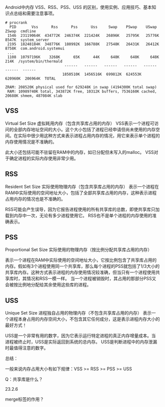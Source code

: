 Android中内存 VSS、RSS、PSS、USS 的区别，使用实例、应用技巧、基本知识点总结和需要注意事项。

```
# procrank
  PID       Vss      Rss      Pss      Uss     Swap    PSwap    USwap    ZSwap  cmdline
 1546  23119064K  434772K  246374K  221424K   26896K   25795K   25776K    8547K  system_server
 2195  18248184K  348776K  180992K  166788K   27548K   26431K   26412K    8758K  com.android.systemui
 ...
 1108  10797196K    3268K      65K      44K     648K     648K     648K     214K  /system/bin/thermald
                           ------   ------   ------   ------   ------   ------  ------
                          1850510K  1456516K  699812K  624553K  620960K  206964K  TOTAL

ZRAM: 208520K physical used for 629248K in swap (4194300K total swap)
 RAM: 10989740K total, 343872K free, 10312K buffers, 7536160K cached, 20688K shmem, 487084K slab 
```



## VSS

Virtual Set Size 虚拟耗用内存（包含共享库占用的内存）
VSS表示一个进程可访问的全部内存地址空间的大小。这个大小包括了进程已经申请但尚未使用的内存空间。在实际中很少用这种方式来表示进程占用内存的情况，用它来表示单个进程的内存使用情况是不准确的。

此大小还包括可能不驻留在RAM中的内存，如已分配但未写入的malloc。 VSS对于确定进程的实际内存使用非常少用。



## RSS

Resident Set Size 实际使用物理内存（包含共享库占用的内存）
表示一个进程在RAM中实际使用的空间地址大小，包括了全部共享库占用的内存，这种表示进程占用内存的情况也是不准确的。

RSS可能会产生误导，因为它报告进程使用的所有共享库的总数，即使共享库只加载到内存中一次，无论有多少进程使用它。 RSS也不是单个进程的内存使用的准确表示。



## PSS

Proportional Set Size 实际使用的物理内存（按比例分配共享库占用的内存）

表示一个进程在RAM中实际使用的空间地址大小，它按比例包含了共享库占用的内存。假如有3个进程使用同一个共享库，那么每个进程的PSS就包括了1/3大小的共享库内存。这种方式表示进程的内存使用情况较准确，但当只有一个进程使用共享库时，其情况和RSS一模一样。
当一个进程被销毁时，其占用的那部分PSS又会被按比例地分配给其余使用这些库的进程。



## USS 

Unique Set Size 进程独自占用的物理内存（不包含共享库占用的内存）
表示一个进程本身占用的内存空间大小，不包含其它任何成分，这是表示进程内存大小的最好方式！

USS是一个非常有用的数字，因为它表示运行特定进程的真正内存增量成本。当进程被终止时，USS是实际返回到系统的总内存。 USS是判断进程中的内存泄漏时最值得注意的数字。

总结：

一般来说内存占用大小有如下规律：VSS >= RSS >= PSS >= USS



Q：共享库是什么？







23.2.6

merge标签的作用？

